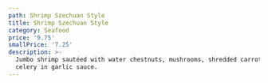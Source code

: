 ```yaml
---
path: Shrimp Szechuan Style
title: Shrimp Szechuan Style
category: Seafood
price: '9.75'
smallPrice: '7.25'
description: >-
  Jumbo shrimp sautéed with water chestnuts, mushrooms, shredded carrot and
  celery in garlic sauce.
---
```


